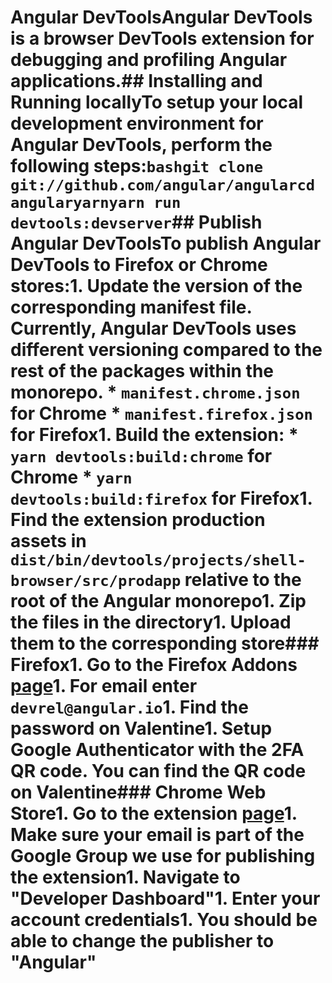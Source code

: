 # Angular DevToolsAngular DevTools is a browser DevTools extension for debugging and profiling Angular applications.## Installing and Running locallyTo setup your local development environment for Angular DevTools, perform the following steps:```bashgit clone git://github.com/angular/angularcd angularyarnyarn run devtools:devserver```## Publish Angular DevToolsTo publish Angular DevTools to Firefox or Chrome stores:1. Update the version of the corresponding manifest file. Currently, Angular DevTools uses different versioning compared to the rest of the packages within the monorepo.  * `manifest.chrome.json` for Chrome  * `manifest.firefox.json` for Firefox1. Build the extension:  * `yarn devtools:build:chrome` for Chrome  * `yarn devtools:build:firefox` for Firefox1. Find the extension production assets in `dist/bin/devtools/projects/shell-browser/src/prodapp` relative to the root of the Angular monorepo1. Zip the files in the directory1. Upload them to the corresponding store### Firefox1. Go to the Firefox Addons [page](https://addons.mozilla.org/developers/addons)1. For email enter `devrel@angular.io`1. Find the password on Valentine1. Setup Google Authenticator with the 2FA QR code. You can find the QR code on Valentine### Chrome Web Store1. Go to the extension [page](https://chrome.google.com/webstore/category/extensions)1. Make sure your email is part of the Google Group we use for publishing the extension1. Navigate to "Developer Dashboard"1. Enter your account credentials1. You should be able to change the publisher to "Angular"